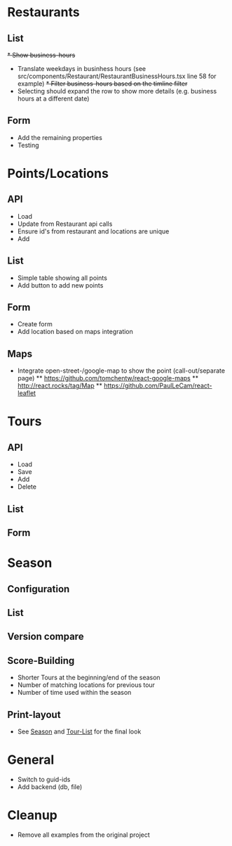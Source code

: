 # Restaurants

## List
~~* Show business-hours~~
* Translate weekdays in businhess hours (see src/components/Restaurant/RestaurantBusinessHours.tsx line 58 for example)
~~* Filter business-hours based on the timline filter~~
* Selecting should expand the row to show more details (e.g. business hours at a different date)
    
## Form
* Add the remaining properties
* Testing

# Points/Locations

## API
* Load
* Update from Restaurant api calls
* Ensure id's from restaurant and locations are unique
* Add

## List
* Simple table showing all points
* Add button to add new points

## Form
* Create form
* Add location based on maps integration

## Maps
* Integrate open-street-/google-map to show the point (call-out/separate page)
  ** https://github.com/tomchentw/react-google-maps
  ** http://react.rocks/tag/Map
  ** https://github.com/PaulLeCam/react-leaflet

# Tours

## API
* Load
* Save
* Add
* Delete

## List

## Form

# Season

## Configuration

## List

## Version compare

## Score-Building
* Shorter Tours at the beginning/end of the season
* Number of matching locations for previous tour
* Number of time used within the season

## Print-layout
* See [Season](http://rvwinterthur.ch/fileadmin/user_upload/Tourenfahren/2015/RVW_Tourenprogramm_2015.pdf) and [Tour-List](http://rvwinterthur.ch/fileadmin/user_upload/Tourenfahren/2015/RVW_Tourenbeschrieb_2015.pdf) for the final look

# General
* Switch to guid-ids
* Add backend (db, file)

# Cleanup
* Remove all examples from the original project

